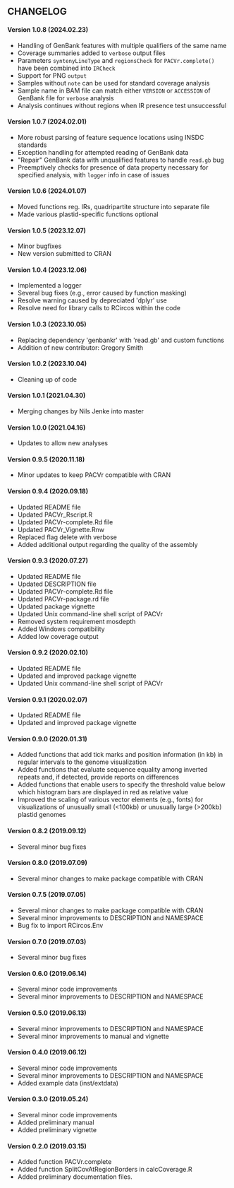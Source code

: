 CHANGELOG
---------
#### Version 1.0.8 (2024.02.23)
* Handling of GenBank features with multiple qualifiers of the same name
* Coverage summaries added to `verbose` output files
* Parameters `syntenyLineType` and `regionsCheck` for `PACVr.complete()` have been combined into `IRCheck`
* Support for PNG `output`
* Samples without `note` can be used for standard coverage analysis
* Sample name in BAM file can match either `VERSION` or `ACCESSION` of GenBank file for `verbose` analysis
* Analysis continues without regions when IR presence test unsuccessful 

#### Version 1.0.7 (2024.02.01)
* More robust parsing of feature sequence locations using INSDC standards
* Exception handling for attempted reading of GenBank data
* "Repair" GenBank data with unqualified features to handle `read.gb` bug 
* Preemptively checks for presence of data property necessary for specified analysis, with `logger` info in case of issues

#### Version 1.0.6 (2024.01.07)
* Moved functions reg. IRs, quadripartite structure into separate file
* Made various plastid-specific functions optional

#### Version 1.0.5 (2023.12.07)
* Minor bugfixes
* New version submitted to CRAN

#### Version 1.0.4 (2023.12.06)
* Implemented a logger
* Several bug fixes (e.g., error caused by function masking)
* Resolve warning caused by depreciated 'dplyr' use
* Resolve need for library calls to RCircos within the code

#### Version 1.0.3 (2023.10.05)
* Replacing dependency 'genbankr' with 'read.gb' and custom functions
* Addition of new contributor: Gregory Smith

#### Version 1.0.2 (2023.10.04)
* Cleaning up of code

#### Version 1.0.1 (2021.04.30)
* Merging changes by Nils Jenke into master

#### Version 1.0.0 (2021.04.16)
* Updates to allow new analyses

#### Version 0.9.5 (2020.11.18)
* Minor updates to keep PACVr compatible with CRAN

#### Version 0.9.4 (2020.09.18)
* Updated README file
* Updated PACVr_Rscript.R
* Updated PACVr-complete.Rd file
* Updated PACVr_Vignette.Rnw
* Replaced flag delete with verbose
* Added additional output regarding the quality of the assembly

#### Version 0.9.3 (2020.07.27)
* Updated README file
* Updated DESCRIPTION file
* Updated PACVr-complete.Rd file
* Updated PACVr-package.rd file
* Updated package vignette
* Updated Unix command-line shell script of PACVr
* Removed system requirement mosdepth
* Added Windows compatibility
* Added low coverage output

#### Version 0.9.2 (2020.02.10)
* Updated README file
* Updated and improved package vignette
* Updated Unix command-line shell script of PACVr

#### Version 0.9.1 (2020.02.07)
* Updated README file
* Updated and improved package vignette

#### Version 0.9.0 (2020.01.31)
* Added functions that add tick marks and position information (in kb) in regular intervals to the genome visualization
* Added functions that evaluate sequence equality among inverted repeats and, if detected, provide reports on differences
* Added functions that enable users to specify the threshold value below which histogram bars are displayed in red as relative value
* Improved the scaling of various vector elements (e.g., fonts) for visualizations of unusually small (<100kb) or unusually large (>200kb) plastid genomes

#### Version 0.8.2 (2019.09.12)
* Several minor bug fixes

#### Version 0.8.0 (2019.07.09)
* Several minor changes to make package compatible with CRAN

#### Version 0.7.5 (2019.07.05)
* Several minor changes to make package compatible with CRAN
* Several minor improvements to DESCRIPTION and NAMESPACE
* Bug fix to import RCircos.Env

#### Version 0.7.0 (2019.07.03)
* Several minor bug fixes

#### Version 0.6.0 (2019.06.14)
* Several minor code improvements
* Several minor improvements to DESCRIPTION and NAMESPACE

#### Version 0.5.0 (2019.06.13)
* Several minor improvements to DESCRIPTION and NAMESPACE
* Several minor improvements to manual and vignette

#### Version 0.4.0 (2019.06.12)
* Several minor code improvements
* Several minor improvements to DESCRIPTION and NAMESPACE
* Added example data (inst/extdata)

#### Version 0.3.0 (2019.05.24)
* Several minor code improvements
* Added preliminary manual
* Added preliminary vignette

#### Version 0.2.0 (2019.03.15)
* Added function PACVr.complete
* Added function SplitCovAtRegionBorders in calcCoverage.R
* Added preliminary documentation files.
